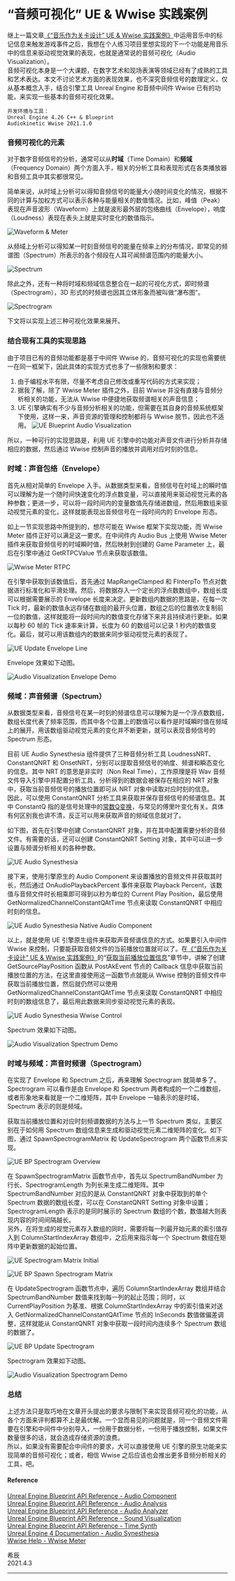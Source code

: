 # “音频可视化” UE & Wwise 实践案例

继上一篇文章[《“音乐作为关卡设计” UE & Wwise 实践案例》](https://github.com/SounDoer/Xichen_GADD/blob/main/A-Practice-of-Music-as-Level-Design-with-UE-Wwise.md)中运用音乐中的标记信息来触发游戏事件之后，我想在个人练习项目里想实现的下一个功能是用音乐中的信息来驱动视觉效果的表现，也就是通常说的音频可视化（Audio Visualization）。\
音频可视化本身是一个大课题，在数字艺术和现场表演等领域已经有了成熟的工具和艺术表达。本文不讨论艺术方面的表现效果，也不深究音频信号的数理定义，仅从基本概念入手，结合引擎工具 Unreal Engine 和音频中间件 Wwise 已有的功能，来实现一些基本的音频可视化效果。
```
开发环境与工具：
Unreal Engine 4.26 C++ & Blueprint
Audiokinetic Wwise 2021.1.0
```

### 音频可视化的元素

对于数字音频信号的分析，通常可以从**时域**（Time Domain）和**频域**（Frequency Domain）两个方面入手，相关的分析工具和表现形式在各类播放器和音频工具中其实都很常见。

简单来说，从时域上分析可以得知音频信号的能量大小随时间变化的情况，根据不同的计算与加权方式可以表示各种与能量相关的数值情况。比如，峰值（Peak）表现在声音波形（Waveform）上就是波形最外层的包络曲线（Envelope），响度（Loudness）表现在表头上就是实时变化的数值指示。

![Waveform & Meter](media/AudioVisualization_WaveformAndMeter.png)

从频域上分析可以得知某一时刻音频信号的能量在频率上的分布情况，即常见的频谱图（Spectrum）所表示的各个频段在人耳可闻频谱范围内的能量大小。

![Spectrum](media/AudioVisualization_Spectrum.png)

除此之外，还有一种将时域和频域信息整合在一起的可视化方式，即时频谱（Spectrogram），3D 形式的时频谱也因其立体形象而被叫做“瀑布图”。

![Spectrogram](media/AudioVisualization_Spectrogram.png)

下文将以实现上述三种可视化效果来展开。

### 结合现有工具的实现思路

由于项目已有的音频功能都是基于中间件 Wwise 的，音频可视化的实现也需要统一在同一框架下，因此具体的实现方式也多了一些限制和要求：
1. 由于编程水平有限，尽量不考虑自己修改或重写代码的方式来实现；
2. 据我了解，除了 Wwise Meter 插件之外，目前 Wwise 并没有直接与音频分析相关的功能，无法从 Wwise 中便捷地获取频谱相关的声音信息；
3. UE 引擎确实有不少与音频分析相关的功能，但需要在其自身的音频系统框架下使用，这样一来，声音资源的管理和控制都将与 Wwise 脱节，因此也不适用。
![UE Blueprint Audio Visualization](media/AudioVisualization_UE_Blueprint_Overview.png)

所以，一种可行的实现思路是，利用 UE 引擎中的功能对声音文件进行分析并存储相应的数据，然后通过 Wwise 控制声音的播放并调用对应时刻的信息。

### 时域：声音包络（Envelope）

首先从相对简单的 Envelope 入手。从数据类型来看，音频信号在时域上的瞬时值可以理解为是一个随时间快速变化的浮点数变量，可以直接用来驱动视觉元素的各种参数；更进一步，可以将一段时间内的变量数值先存储进数组，然后用数组来驱动视觉元素的变化，这样就能表现出音频信号在一段时间内的 Envelope 形态。

如上一节实现思路中所提到的，想尽可能在 Wwise 框架下实现功能，而 Wwise Meter 插件正好可以满足这一要求。在中间件内 Audio Bus 上使用 Wwise Meter 插件来获取音频信号的时域瞬时值，然后映射到创建的 Game Parameter 上，最后在引擎中通过 GetRTPCValue 节点来获取该数值。

![Wwise Meter RTPC](media/AudioVisualization_Envelope_Wwise_Meter_RTPC.png)

在引擎中获取到该数值后，首先通过 MapRangeClamped 和 FInterpTo 节点对数据进行标准化和平滑处理。然后，将数据存入一个定长的浮点数数组中，数组长度可以根据需要展示的 Envelope 长度来决定。更新数组内数据的思路是，在每一次 Tick 时，最新的数值永远存储在数组的最开头位置，数组之后的位置依次复制前一位的数值，这样就能将一段时间内的数值变化存储下来并且持续进行更新。如果以每秒 60 帧的 Tick 速率来计算，长度为 60 的数组可以记录 1 秒内的数值变化。最后，就可以用该数组内的数据来同步驱动视觉元素的表现了。

![UE Update Envelope Line](media/AudioVisualization_Envelope_UE_UpdateEnvelopeLine.png)

Envelope 效果如下动图。

![Audio Visualization Envelope Demo](media/AudioVisualization_Envelope_Demo.gif)

### 频域：声音频谱（Spectrum）

从数据类型来看，音频信号在某一时刻的频谱信息可以理解为是一个浮点数数组，数组长度代表了频率范围，而其中各个位置上的数值可以看作是时域瞬时值在频域上的展开。用该数组驱动视觉元素的变化并不断更新，就可以表现音频信号的 Spectrum 形态。

目前 UE Audio Synesthesia 组件提供了三种音频分析工具 LoudnessNRT、ConstantQNRT 和 OnsetNRT，分别可以提取音频信号的响度、频谱和瞬态变化的信息。其中 NRT 的意思是非实时（Non Real Time），工作原理是将 Wav 音频文件导入引擎中并配置分析工具，分析得到的数据会被保存在相应的 NRT 对象中，获取当前音频信号的播放位置即可从 NRT 对象中读取对应时刻的信息。\
因此，可以使用 ConstantQNRT 分析工具来获取并保存音频信号的频谱信息。其中 ConstantQ 指的是信号处理中的[常数Q变换](https://en.wikipedia.org/wiki/Constant-Q_transform)，与常见的傅里叶变化有关。具体有何区别我也讲不清，反正可以用来获取声音的频域信息就对了。

如下图，首先在引擎中创建 ConstantQNRT 对象，并在其中配置需要分析的音频文件。有需要的话，还可以创建 ConstantQNRT Setting 对象，其中可以进一步设置与频谱分析相关的各种参数。

![UE Audio Synesthesia](media/AudioVisualization_Spectrum_Synesthesia_ConstantQNRT_Object.png)

接下来，使用引擎原生的 Audio Component 来设置播放的音频文件并获取其时长，然后通过 OnAudioPlaybackPercent 事件来获取 Playback Percent，该数值与音频文件时长相乘即可得到以秒为单位的 Current Play Position，最后使用 GetNormalizedChannelConstantQAtTime 节点来读取 ConstantQNRT 中相应时刻的信息。

![UE Audio Synesthesia Native Audio Component](media/AudioVisualization_Spectrum_Synesthesia_NativeAudioComp.png)

以上，就是使用 UE 引擎原生组件来获取声音频谱信息的方式。如果要引入中间件 Wwise 来控制，只要能获取音频文件的当前播放位置就可以了。在[《“音乐作为关卡设计” UE & Wwise 实践案例》](https://github.com/SounDoer/Xichen_GADD/blob/main/A-Practice-of-Music-as-Level-Design-with-UE-Wwise.md)的“[获取当前播放位置信息](https://github.com/SounDoer/Xichen_GADD/blob/main/A-Practice-of-Music-as-Level-Design-with-UE-Wwise.md#%E8%8E%B7%E5%8F%96%E5%BD%93%E5%89%8D%E6%92%AD%E6%94%BE%E4%BD%8D%E7%BD%AE%E4%BF%A1%E6%81%AF)”章节中，讲解了创建 GetSourcePlayPosition 函数从 PostAkEvent 节点的 Callback 信息中获取当前播放位置的方法，在这里直接使用这一函数节点就能从 Wwise 控制的音频文件中获取当前播放位置，然后就仍然可以使用 GetNormalizedChannelConstantQAtTime 节点来读取 ConstantQNRT 中相应时刻的数组信息了，最后用此数据来同步驱动视觉元素的表现。

![UE Audio Synesthesia Wwise Control](media/AudioVisualization_Spectrum_Synesthesia_WwiseControl.png)

Spectrum 效果如下动图。

![Audio Visualization Spectrum Demo](media/AudioVisualization_Spectrum_Demo.gif)

### 时域与频域：声音时频谱（Spectrogram）

在实现了 Envelope 和 Spectrum 之后，再来理解 Spectrogram 就简单多了。Spectrogram 可以看作是由 Envelope 和 Spectrum 两者构成的一个二维数组，或者形象地来看就是一个二维矩阵，其中 Envelope 一轴表示的是时域，Spectrum 表示的则是频域。

获取当前播放位置和对应时刻频谱数据的方法与上一节 Spectrum 类似，主要区别在于如何用 Spectrum 数组信息来生成和驱动视觉元素二维矩阵的变化。如下图，通过 SpawnSpectrogramMatrix 和 UpdateSpectrogram 两个函数节点来实现。

![UE BP Spectrogram Overview](media/AudioVisualization_Spectrogram_UE_Overview.png)

在 SpawnSpectrogramMatrix 函数节点中，首先以 SpectrumBandNumber 为行长、SpectrogramLength 为列长来生成二维矩阵。其中 SpectrumBandNumber 对应的是从 ConstantQNRT 对象中获取到的单个 Spectrum 数据的数组长度，可以在 ConstantQNRT Setting 对象中设置；SpectrogramLength 表示的是同时展示的 Spectrum 数组的个数，数值越大则表现内容的时间间隔越长。\
另外，在将生成的视觉元素存入数组的同时，需要将每一列最开始元素的索引值存入到 ColumnStartIndexArray 数组中，之后用来指示每一个 Spectrum 数组在矩阵中更新数据的起始位置。

![UE Spectrogram Matrix Initial](media/AudioVisualization_Spectrogram_SpectrogramMatrixInitial.png)

![UE BP Spawn Spectrogram Matrix](media/AudioVisualization_Spectrogram_UE_SpawnSpectrogramMatrix.png)

在 UpdateSpectrogram 函数节点中，遍历 ColumnStartIndexArray 数组并结合 SpectrumBandNumber 数值来找到每一列的起止范围；同时，以 CurrentPlayPosition 为基准、根据 ColumnStartIndexArray 中的索引值来对送入 GetNormalizedChannelConstantQAtTime 节点的 InSeconds 数值做偏差调整，这样就能从 ConstantQNRT 对象中获取一段时间内连续多个 Spectrum 数组的数据了。

![UE BP Update Spectrogram](media/AudioVisualization_Spectrogram_UE_UpdateSpectrogram.png)

Spectrogram 效果如下动图。

![Audio Visualization Spectrogram Demo](media/AudioVisualization_Spectrogram_Demo.gif)

### 总结

上述方法只是取巧地在文章开头提出的要求与限制下来实现音频可视化的功能，从各个方面来评判都算不上是最优解。一个显而易见的问题就是，同一个音频文件需要在引擎和中间件中分别导入，一份用于数据分析，一份用于播放控制，如果文件数量很多的话，就会造成存储资源的浪费。\
所以，如果没有需要配合中间件的要求，大可以直接使用 UE 引擎的原生功能来实现简单的音频可视化；或者，相信 Wwise 之后应该也会推出更多音频分析相关的工具，吧。

#### Reference

[Unreal Engine Blueprint API Reference - Audio Component](https://docs.unrealengine.com/en-US/BlueprintAPI/Audio/Components/Audio/index.html)\
[Unreal Engine Blueprint API Reference - Audio Analysis](https://docs.unrealengine.com/en-US/BlueprintAPI/Audio/Analysis/index.html)\
[Unreal Engine Blueprint API Reference - Audio Analyzer](https://docs.unrealengine.com/en-US/BlueprintAPI/AudioAnalyzer/index.html)\
[Unreal Engine Blueprint API Reference - Sound Visualization](https://docs.unrealengine.com/en-US/BlueprintAPI/SoundVisualization/index.html)\
[Unreal Engine Blueprint API Reference - Time Synth](https://docs.unrealengine.com/en-US/BlueprintAPI/TimeSynth/index.html)\
[Unreal Engine 4 Documentation - Audio Synesthesia](https://docs.unrealengine.com/en-US/WorkingWithMedia/Audio/Synesthesia/index.html)\
[Wwise Help - Wwise Meter](https://www.audiokinetic.com/library/edge/?source=Help&id=wwise_meter_plug_in_effect)


希辰\
2021.4.3

***